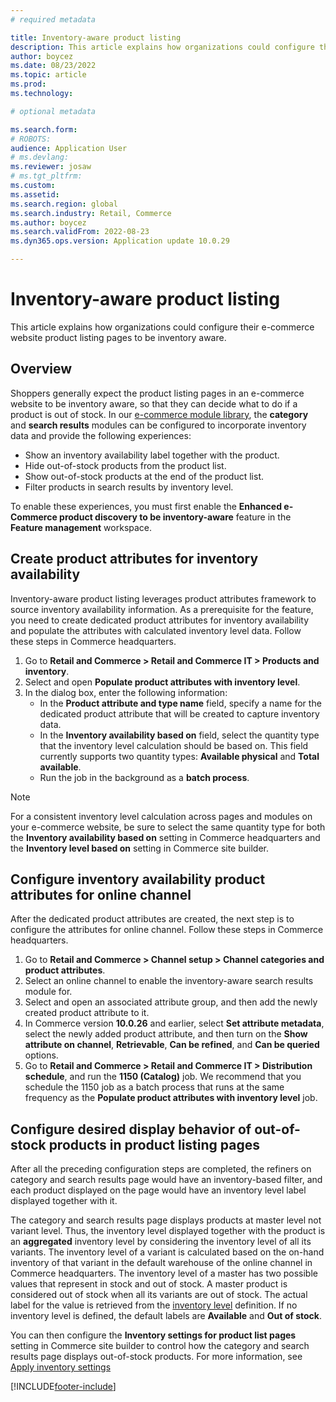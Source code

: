```yaml
---
# required metadata

title: Inventory-aware product listing
description: This article explains how organizations could configure their e-commerce website product listing pages to be inventory aware.
author: boycez
ms.date: 08/23/2022
ms.topic: article
ms.prod: 
ms.technology: 

# optional metadata

ms.search.form: 
# ROBOTS: 
audience: Application User
# ms.devlang: 
ms.reviewer: josaw
# ms.tgt_pltfrm: 
ms.custom: 
ms.assetid: 
ms.search.region: global
ms.search.industry: Retail, Commerce
ms.author: boycez
ms.search.validFrom: 2022-08-23
ms.dyn365.ops.version: Application update 10.0.29

---
```


# Inventory-aware product listing

This article explains how organizations could configure their e-commerce website product listing pages to be inventory aware.

## Overview

Shoppers generally expect the product listing pages in an e-commerce website to be inventory aware, so that they can decide what to do if a product is out of stock. In our [e-commerce module library](https://docs.microsoft.com/dynamics365/commerce/starter-kit-overview), the **category** and **search results** modules can be configured to incorporate inventory data and provide the following experiences:

- Show an inventory availability label together with the product.
- Hide out-of-stock products from the product list.
- Show out-of-stock products at the end of the product list.
- Filter products in search results by inventory level.

To enable these experiences, you must first enable the **Enhanced e-Commerce product discovery to be inventory-aware** feature in the **Feature management** workspace.

## Create product attributes for inventory availability

Inventory-aware product listing leverages product attributes framework to source inventory availability information. As a prerequisite for the feature, you need to create dedicated product attributes for inventory availability and populate the attributes with calculated inventory level data. Follow these steps in Commerce headquarters.

1. Go to **Retail and Commerce \> Retail and Commerce IT \> Products and inventory**.
1. Select and open **Populate product attributes with inventory level**.
1. In the dialog box, enter the following information:
   - In the **Product attribute and type name** field, specify a name for the dedicated product attribute that will be created to capture inventory data.
   - In the **Inventory availability based on** field, select the quantity type that the inventory level calculation should be based on. This field currently supports two quantity types: **Available physical** and **Total available**.
   - Run the job in the background as a **batch process**.

> [!NOTE]
> For a consistent inventory level calculation across pages and modules on your e-commerce website, be sure to select the same quantity type for both the **Inventory availability based on** setting in Commerce headquarters and the **Inventory level based on** setting in Commerce site builder.

## Configure inventory availability product attributes for online channel

After the dedicated product attributes are created, the next step is to configure the attributes for online channel. Follow these steps in Commerce headquarters.

1. Go to **Retail and Commerce \> Channel setup \> Channel categories and product attributes**.
1. Select an online channel to enable the inventory-aware search results module for.
1. Select and open an associated attribute group, and then add the newly created product attribute to it.
1. In Commerce version **10.0.26** and earlier, select **Set attribute metadata**, select the newly added product attribute, and then turn on the **Show attribute on channel**, **Retrievable**, **Can be refined**, and **Can be queried** options.
1. Go to **Retail and Commerce \> Retail and Commerce IT \> Distribution schedule**, and run the **1150 (Catalog)** job. We recommend that you schedule the 1150 job as a batch process that runs at the same frequency as the **Populate product attributes with inventory level** job.

## Configure desired display behavior of out-of-stock products in product listing pages

After all the preceding configuration steps are completed, the refiners on category and search results page would have an inventory-based filter, and each product displayed on the page would have an inventory level label displayed together with it. 

The category and search results page displays products at master level not variant level. Thus, the inventory level displayed together with the product is an **aggregated** inventory level by considering the inventory level of all its variants. The inventory level of a variant is calculated based on the on-hand inventory of that variant in the default warehouse of the online channel in Commerce headquarters. The inventory level of a master has two possible values that represent in stock and out of stock. A master product is considered out of stock when all its variants are out of stock. The actual label for the value is retrieved from the [inventory level]( https://docs.microsoft.com/dynamics365/commerce/inventory-buffers-levels) definition. If no inventory level is defined, the default labels are **Available** and **Out of stock**.

You can then configure the **Inventory settings for product list pages** setting in Commerce site builder to control how the category and search results page displays out-of-stock products. For more information, see [Apply inventory settings](https://docs.microsoft.com/dynamics365/commerce/inventory-settings)

[!INCLUDE[footer-include](../includes/footer-banner.md)]
